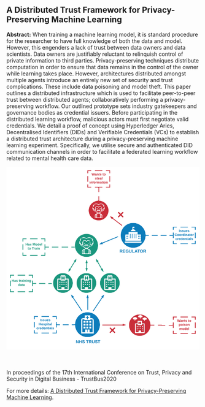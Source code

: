 ## A Distributed Trust Framework for Privacy-Preserving Machine Learning

**Abstract:** When training a machine learning model, it is standard procedure for the researcher to have full knowledge of both the data and model. However, this engenders a lack of trust between data owners and data scientists. Data owners are justifiably reluctant to relinquish control of private information to third parties. Privacy-preserving techniques distribute computation in order to ensure that data remains in the control of the owner while learning takes place. However, architectures distributed amongst multiple agents introduce an entirely new set of security and trust complications. These include data poisoning and model theft. This paper outlines a distributed infrastructure which is used to facilitate peer-to-peer trust between distributed agents; collaboratively performing a privacy-preserving workflow. Our outlined prototype sets industry gatekeepers and governance bodies as credential issuers. Before participating in the distributed learning workflow, malicious actors must first negotiate valid credentials. We detail a proof of concept using Hyperledger Aries, Decentralised Identifiers (DIDs) and Verifiable Credentials (VCs) to establish a distributed trust architecture during a privacy-preserving machine learning experiment. Specifically, we utilise secure and authenticated DID communication channels in order to facilitate a federated learning workflow related to mental health care data.


<picture>
    <source type="images/webp" srcset="/images/Distributed_PPML.webp" />
    <source type="images/png" srcset="/images/Distributed_PPML.png" />
    <img class="z-depth-1" src="/images/Distributed_PPML.png" alt="A Distributed Trust Framework for Privacy-Preserving Machine Learning">
</picture>

<br><br>
In proceedings of the 17th International Conference on Trust, Privacy and Security in Digital Business - TrustBus2020

For more details: [A Distributed Trust Framework for Privacy-Preserving Machine Learning](https://arxiv.org/abs/2006.02456).
